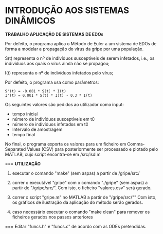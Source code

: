 INTRODUÇÃO AOS SISTEMAS DINÂMICOS
===

**TRABALHO APLICAÇÃO DE SISTEMAS DE EDOs**

Por defeito, o programa aplica o Método de Euler a um sistema de EDOs de forma a modelar a propagação do vírus da gripe por uma população.

S(t) representa o nº de indivíduos susceptíveis de serem infetados, i.e., os indivíduos aos quais o vírus ainda não se propagou;

I(t) representa o nº de indivíduos infetados pelo vírus;

Por defeito, o programa usa como parâmetros:

	S'(t) = -0.001 * S(t) * I(t)
	I'(t) = 0.001 * S(t) * I(t) - 0.3 * I(t)

Os seguintes valores são pedidos ao utilizador como input:
- tempo inicial
- número de indivíduos susceptíveis em t0
- número de indivíduos infetados em t0
- Intervalo de amostragem
- tempo final

No final, o programa exporta os valores para um ficheiro em Comma-Separated Values (CSV) para posteriormente ser processado e plotado pelo MATLAB, cujo script encontra-se em /src/isd.m

===
**UTILIZAÇÃO**

1) executar o comando "make" (sem aspas) a partir de /gripe/src/

2) correr o executável "gripe" com o comando "./gripe" (sem aspas) a partir de "/gripe/src/". Com isto, o ficheiro "valores.csv" será gerado.

3) correr o script "gripe.m" no MATLAB a partir de "/gripe/src/"" Com isto, os gráficos de ilustração da aplicação do método serão gerados.

4) caso necessário executar o comando "make clean" para remover os ficheiros gerados nos passos anteriores

===
Editar "funcs.h" e "funcs.c" de acordo com as ODEs pretendidas.
